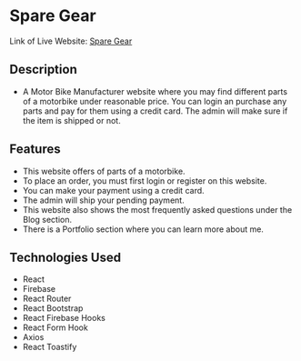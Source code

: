 # Spare Gear

Link of Live Website: [Spare Gear](https://manufacturer-website-318ed.web.app/)

## Description ##

* A Motor Bike Manufacturer website  where you may find different parts of a motorbike under reasonable price. You can login an purchase any parts and pay for them using a credit card. The admin will make sure if the item is shipped or not.

## Features ##

* This website offers of parts of a motorbike.
* To place an order, you must first login or register on this website.
* You can make your payment using a credit card.
* The admin will ship your pending payment. 
* This website also shows the most frequently asked questions under the Blog section.
* There is a Portfolio section where you can learn more about me.

## Technologies Used ##

* React
* Firebase
* React Router
* React Bootstrap
* React Firebase Hooks
* React Form Hook
* Axios
* React Toastify